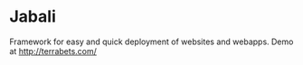 # Jabali
Framework for easy and quick deployment of websites and webapps. Demo at http://terrabets.com/
